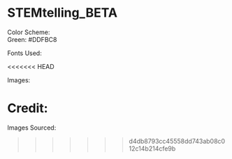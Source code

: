 # STEMtelling_BETA

Color Scheme:  
Green: #DDFBC8

Fonts Used:

<<<<<<< HEAD

Images:


Credit:
=======
Images Sourced:

>>>>>>> d4db8793cc45558dd743ab08c012c14b214cfe9b
